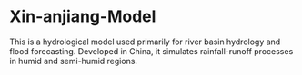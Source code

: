 # Xin-anjiang-Model
This is a hydrological model used primarily for river basin hydrology and flood forecasting. Developed in China, it simulates rainfall-runoff processes in humid and semi-humid regions.
